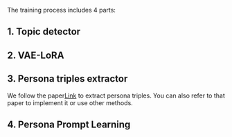 The training process includes 4 parts:

## 1. Topic detector

## 2. VAE-LoRA

## 3. Persona triples extractor
We follow the paper[Link](https://ojs.aaai.org/index.php/AAAI/article/download/26545/26317) to extract persona triples. You can also refer to that paper to implement it or use other methods.
## 4. Persona Prompt Learning
